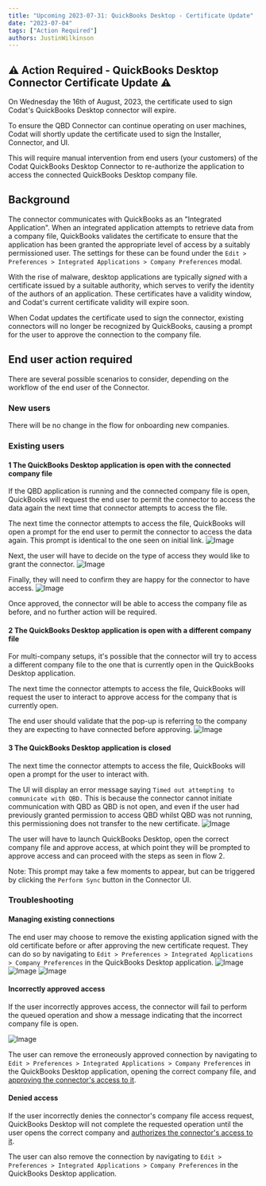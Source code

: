 ```yaml
---
title: "Upcoming 2023-07-31: QuickBooks Desktop - Certificate Update"
date: "2023-07-04"
tags: ["Action Required"]
authors: JustinWilkinson
---
```


## ⚠️ Action Required - QuickBooks Desktop Connector Certificate Update ⚠️
On Wednesday the 16th of August, 2023, the certificate used to sign Codat's QuickBooks Desktop connector will expire.

To ensure the QBD Connector can continue operating on user machines, Codat will shortly update the certificate used to sign the Installer, Connector, and UI.

This will require manual intervention from end users (your customers) of the Codat QuickBooks Desktop Connector to re-authorize the application to access the connected QuickBooks Desktop company file.

## Background

The connector communicates with QuickBooks as an "Integrated Application". When an integrated application attempts to retrieve data from a company file, QuickBooks validates the certificate to ensure that the application has been granted the appropriate level of access by a suitably permissioned user. The settings for these can be found under the `Edit > Preferences > Integrated Applications > Company Preferences` modal.

With the rise of malware, desktop applications are typically *signed* with a certificate issued by a suitable authority, which serves to verify the identity of the authors of an application. These certificates have a validity window, and Codat's current certificate validity will expire soon.

When Codat updates the certificate used to sign the connector, existing connectors will no longer be recognized by QuickBooks, causing a prompt for the user to approve the connection to the company file.

## End user action required

There are several possible scenarios to consider, depending on the workflow of the end user of the Connector.

### New users

There will be no change in the flow for onboarding new companies.

### Existing users

#### 1 The QuickBooks Desktop application is open with the connected company file

If the QBD application is running and the connected company file is open, QuickBooks will request the end user to permit the connector to access the data again the next time that connector attempts to access the file.

The next time the connector attempts to access the file, QuickBooks will open a prompt for the end user to permit the connector to access the data again.
This prompt is identical to the one seen on initial link.
![Image](/img/integrations/accounting/quickbooksdesktop/application-certificate-approval.png "Application Certificate Approval")

Next, the user will have to decide on the type of access they would like to grant the connector.
![Image](/img/integrations/accounting/quickbooksdesktop/authorize-whilst-closed.png "Authorized Whilst Closed")

Finally, they will need to confirm they are happy for the connector to have access.
![Image](/img/integrations/accounting/quickbooksdesktop/confirm-access.png "Confirm Access")

Once approved, the connector will be able to access the company file as before, and no further action will be required.

#### 2 The QuickBooks Desktop application is open with a different company file

For multi-company setups, it's possible that the connector will try to access a different company file to the one that is currently open in the QuickBooks Desktop application.

The next time the connector attempts to access the file, QuickBooks will request the user to interact to approve access for the company that is currently open.

The end user should validate that the pop-up is referring to the company they are expecting to have connected before approving.
![Image](/img/integrations/accounting/quickbooksdesktop/application-certificate-approval-incorrect-company.png "Application Certificate Approval, Incorrect Company Open")

#### 3 The QuickBooks Desktop application is closed

The next time the connector attempts to access the file, QuickBooks will open a prompt for the user to interact with.

The UI will display an error message saying `Timed out attempting to communicate with QBD.` This is because the connector cannot initiate communication with QBD as QBD is not open, and even if the user had previously granted permission to access QBD whilst QBD was not running, this permissioning does not transfer to the new certificate.
![Image](/img/integrations/accounting/quickbooksdesktop/timed-out.png "Timed Out")

The user will have to launch QuickBooks Desktop, open the correct company file and approve access, at which point they will be prompted to approve access and can proceed with the steps as seen in flow 2.

Note: This prompt may take a few moments to appear, but can be triggered by clicking the `Perform Sync` button in the Connector UI.

### Troubleshooting
#### Managing existing connections
The end user may choose to remove the existing application signed with the old certificate before or after approving the new certificate request. They can do so by navigating to `Edit > Preferences > Integrated Applications > Company Preferences`  in the QuickBooks Desktop application.
![Image](/img/integrations/accounting/quickbooksdesktop/edit-preferences.png "Edit Preferences")
![Image](/img/integrations/accounting/quickbooksdesktop/integrated-applications-modal-personal-preferences.png "My Preferences")
![Image](/img/integrations/accounting/quickbooksdesktop/integrated-applications-modal-company-preferences.png "Company Preferences")

#### Incorrectly approved access
If the user incorrectly approves access, the connector will fail to perform the queued operation and show a message indicating that the incorrect company file is open.

![Image](/img/integrations/accounting/quickbooksdesktop/incorrect-company-open.png "Connector, Incorrect Company Open")

The user can remove the erroneously approved connection by navigating to `Edit > Preferences > Integrated Applications > Company Preferences`  in the QuickBooks Desktop application, opening the correct company file, and [approving the connector's access to it](/integrations/accounting/quickbooksdesktop/certificate-update#1-the-quickbooks-desktop-application-is-open-with-the-connected-company-file).

#### Denied access
If the user incorrectly denies the connector's company file access request, QuickBooks Desktop will not complete the requested operation until the user opens the correct company and [authorizes the connector's access to it](/integrations/accounting/quickbooksdesktop/certificate-update#1-the-quickbooks-desktop-application-is-open-with-the-connected-company-file).

The user can also remove the connection by navigating to `Edit > Preferences > Integrated Applications > Company Preferences` in the QuickBooks Desktop application.